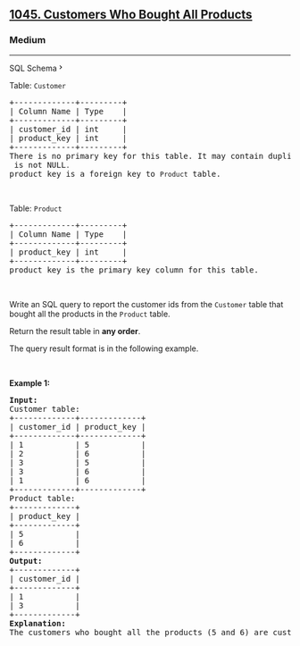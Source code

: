 <h2><a href="https://leetcode.com/problems/customers-who-bought-all-products/">1045. Customers Who Bought All Products</a></h2><h3>Medium</h3><hr><div class="sql-schema-wrapper__3VBi" style="user-select: auto;"><a class="sql-schema-link__3cEg" style="user-select: auto;">SQL Schema<svg viewBox="0 0 24 24" width="1em" height="1em" class="icon__1Md2" style="user-select: auto;"><path fill-rule="evenodd" d="M10 6L8.59 7.41 13.17 12l-4.58 4.59L10 18l6-6z" style="user-select: auto;"></path></svg></a></div><div style="user-select: auto;"><p style="user-select: auto;">Table: <code style="user-select: auto;">Customer</code></p>

<pre style="position: relative; user-select: auto;">+-------------+---------+
| Column Name | Type    |
+-------------+---------+
| customer_id | int     |
| product_key | int     |
+-------------+---------+
There is no primary key for this table. It may contain duplicates. <code style="user-select: auto;">customer_id</code> is not NULL<code style="user-select: auto;">.</code>
product_key is a foreign key to <code style="user-select: auto;">Product</code> table.
<div class="open_grepper_editor" title="Edit &amp; Save To Grepper" style="user-select: auto;"></div></pre>

<p style="user-select: auto;">&nbsp;</p>

<p style="user-select: auto;">Table: <code style="user-select: auto;">Product</code></p>

<pre style="position: relative; user-select: auto;">+-------------+---------+
| Column Name | Type    |
+-------------+---------+
| product_key | int     |
+-------------+---------+
product_key is the primary key column for this table.
<div class="open_grepper_editor" title="Edit &amp; Save To Grepper" style="user-select: auto;"></div></pre>

<p style="user-select: auto;">&nbsp;</p>

<p style="user-select: auto;">Write an SQL query to report the customer ids from the <code style="user-select: auto;">Customer</code> table that bought all the products in the <code style="user-select: auto;">Product</code> table.</p>

<p style="user-select: auto;">Return the result table in <strong style="user-select: auto;">any order</strong>.</p>

<p style="user-select: auto;">The query result format is in the following example.</p>

<p style="user-select: auto;">&nbsp;</p>
<p style="user-select: auto;"><strong class="example" style="user-select: auto;">Example 1:</strong></p>

<pre style="position: relative; user-select: auto;"><strong style="user-select: auto;">Input:</strong> 
Customer table:
+-------------+-------------+
| customer_id | product_key |
+-------------+-------------+
| 1           | 5           |
| 2           | 6           |
| 3           | 5           |
| 3           | 6           |
| 1           | 6           |
+-------------+-------------+
Product table:
+-------------+
| product_key |
+-------------+
| 5           |
| 6           |
+-------------+
<strong style="user-select: auto;">Output:</strong> 
+-------------+
| customer_id |
+-------------+
| 1           |
| 3           |
+-------------+
<strong style="user-select: auto;">Explanation:</strong> 
The customers who bought all the products (5 and 6) are customers with IDs 1 and 3.
<div class="open_grepper_editor" title="Edit &amp; Save To Grepper" style="user-select: auto;"></div></pre>
</div>